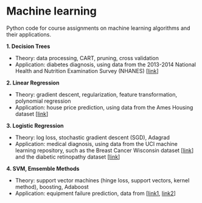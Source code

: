# Machine learning
 
Python code for course assignments on machine learning algorithms and their applications. 

**1. Decision Trees** 
   - Theory: data processing, CART, pruning, cross validation
   - Application: diabetes diagnosis, using data from the 2013-2014 National Health and Nutrition Examination
Survey (NHANES) [[link](https://wwwn.cdc.gov/nchs/nhanes/continuousnhanes/overview.aspx?BeginYear=2013)]  

**2. Linear Regression** 
   - Theory: gradient descent, regularization, feature transformation, polynomial regression
   - Application: house price prediction, using data from the Ames Housing dataset [[link](http://jse.amstat.org/v19n3/decock.pdf)]

**3. Logistic Regression**
   - Theory: log loss, stochastic gradient descent (SGD), Adagrad
   - Application: medical diagnosis, using data from the UCI machine learning repository, such as the Breast Cancer Wisconsin dataset [[link](https://archive.ics.uci.edu/ml/datasets/Breast+Cancer+Wisconsin+%28Diagnostic%29)] and the diabetic retinopathy dataset [[link](https://archive.ics.uci.edu/ml/datasets/Diabetic+Retinopathy+Debrecen+Data+Set)]

**4. SVM, Emsemble Methods**
   - Theory: support vector machines (hinge loss, support vectors, kernel method), boosting, Adaboost
   - Application: equipment failure prediction, data from [[link1](https://www.seas.upenn.edu/~cis519/spring2020/homework/ChocolatePipes_trainData.csv), [link2](https://www.seas.upenn.edu/~cis519/spring2020/homework/ChocolatePipes_trainLabels.csv)]
